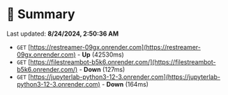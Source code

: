 # 📖 Summary
Last updated: **8/24/2024, 2:50:36 AM**

- `GET` [https://restreamer-09gx.onrender.com](https://restreamer-09gx.onrender.com) - **Up** (42530ms)
- `GET` [https://filestreambot-b5k6.onrender.com/](https://filestreambot-b5k6.onrender.com/) - **Down** (127ms)
- `GET` [https://jupyterlab-python3-12-3.onrender.com](https://jupyterlab-python3-12-3.onrender.com) - **Down** (164ms)
